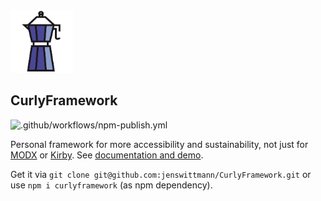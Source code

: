 <img src="https://raw.githubusercontent.com/jenswittmann/CurlyFramework/main/favicon.svg" width="100">

## CurlyFramework

![.github/workflows/npm-publish.yml](https://github.com/jenswittmann/CurlyFramework/workflows/.github/workflows/npm-publish.yml/badge.svg)

Personal framework for more accessibility and sustainability, not just for [MODX](https://modx.com) or [Kirby](https://getkirby.com). See [documentation and demo](https://curlyframe.work/).

Get it via `git clone git@github.com:jenswittmann/CurlyFramework.git` or use `npm i curlyframework` (as npm dependency).
